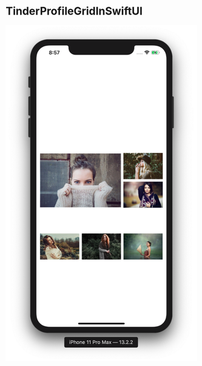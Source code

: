 # TinderProfileGridInSwiftUI

![](https://github.com/ram4ik/TinderProfileGridInSwiftUI/blob/master/TinderProfileGridInSwiftUI/Assets.xcassets/scr.imageset/scr.png)
